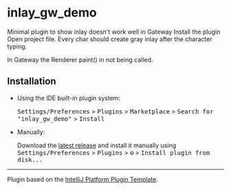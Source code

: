 # inlay_gw_demo
<!-- Plugin description -->
Minimal plugin to show inlay doesn't work well in Gateway
Install the plugin 
Open project file. Every char should create gray inlay after the character typing.

In Gateway the Renderer paint() in not being called.
<!-- Plugin description end -->

## Installation

- Using the IDE built-in plugin system:
  
  <kbd>Settings/Preferences</kbd> > <kbd>Plugins</kbd> > <kbd>Marketplace</kbd> > <kbd>Search for "inlay_gw_demo"</kbd> >
  <kbd>Install</kbd>
  
- Manually:

  Download the [latest release](https://github.com/amirkatzster/inlay_gw_demo/releases/latest) and install it manually using
  <kbd>Settings/Preferences</kbd> > <kbd>Plugins</kbd> > <kbd>⚙️</kbd> > <kbd>Install plugin from disk...</kbd>


---
Plugin based on the [IntelliJ Platform Plugin Template][template].

[template]: https://github.com/JetBrains/intellij-platform-plugin-template
[docs:plugin-description]: https://plugins.jetbrains.com/docs/intellij/plugin-user-experience.html#plugin-description-and-presentation
